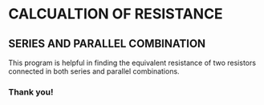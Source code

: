 # CALCUALTION OF RESISTANCE

## SERIES AND PARALLEL COMBINATION

This program is helpful in finding the equivalent resistance of two resistors connected in both series and parallel combinations.

### Thank you!
